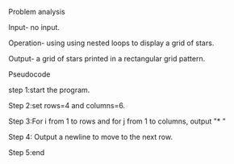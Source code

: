 Problem analysis

Input- no input.

Operation- using using nested loops to display a grid of stars.

Output- a grid of stars printed in a rectangular grid pattern.

Pseudocode

step 1:start the program.

Step 2:set rows=4 and columns=6.

Step 3:For i from 1 to rows and for j from 1 to columns, output "* "

Step 4: Output a newline to move to the next row.

Step 5:end
